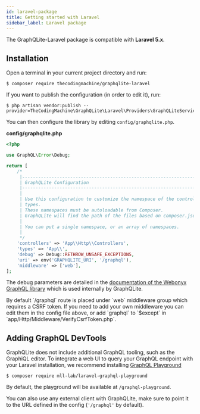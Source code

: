 ```yaml
---
id: laravel-package
title: Getting started with Laravel
sidebar_label: Laravel package
---
```


The GraphQLite-Laravel package is compatible with **Laravel 5.x**.

## Installation

Open a terminal in your current project directory and run:

```console
$ composer require thecodingmachine/graphqlite-laravel
```

If you want to publish the configuration (in order to edit it), run:

```console
$ php artisan vendor:publish --provider=TheCodingMachine\GraphQLite\Laravel\Providers\GraphQLiteServiceProvider
```

You can then configure the library by editing `config/graphqlite.php`.

**config/graphqlite.php**
```php
<?php

use GraphQL\Error\Debug;

return [
    /*
     |--------------------------------------------------------------------------
     | GraphQLite Configuration
     |--------------------------------------------------------------------------
     |
     | Use this configuration to customize the namespace of the controllers and
     | types.
     | These namespaces must be autoloadable from Composer.
     | GraphQLite will find the path of the files based on composer.json settings.
     |
     | You can put a single namespace, or an array of namespaces.
     |
     */
    'controllers' => 'App\\Http\\Controllers',
    'types' => 'App\\',
    'debug' => Debug::RETHROW_UNSAFE_EXCEPTIONS,
    'uri' => env('GRAPHQLITE_URI', '/graphql'),
    'middleware' => ['web'],
];
```

The debug parameters are detailed in the [documentation of the Webonyx GraphQL library](https://webonyx.github.io/graphql-php/error-handling/)
which is used internally by GraphQLite.

<div class="alert alert-warning">By default `/graphql` route is placed under `web` middleware group which requires a CSRF token. If you need to add your own middleware you can edit them in the config file above, or add `graphql` to `$except` in `app/Http/Middleware/VerifyCsrfToken.php`.</div>


## Adding GraphQL DevTools

GraphQLite does not include additional GraphQL tooling, such as the GraphiQL editor.
To integrate a web UI to query your GraphQL endpoint with your Laravel installation, 
we recommend installing [GraphQL Playground](https://github.com/mll-lab/laravel-graphql-playground)

```console
$ composer require mll-lab/laravel-graphql-playground
```

By default, the playground will be available at `/graphql-playground`.

You can also use any external client with GraphQLite, make sure to point it to the URL defined in the config (`'/graphql'` by default).
